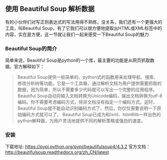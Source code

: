 ## 使⽤ Beautiful Soup 解析数据

有的⼩伙伴们对写正则表达式的写法⽤得不熟练，没关系，我们还有⼀个更强⼤的⼯具，叫Beautiful Soup，有了它我们可以很⽅便地提取出HTML或XML标签中的内容，实在是⽅便，这⼀节就让我们⼀起来感受⼀下Beautiful Soup的魅⼒

### Beautiful Soup的简介

简单来说，Beautiful Soup是python的⼀个库，最主要的功能是从⽹⻚抓取数据。官⽅解释如下：

> Beautiful Soup提供⼀些简单的、python式的函数⽤来处理导航、搜索、修改分析树等功能。它是⼀个⼯具箱，通过解析⽂档为⽤户提供需要抓取的数据，因为简单，所以不需要多少代码就可以写出⼀个完整的应⽤程序。 Beautiful Soup⾃动将输⼊⽂档转换为Unicode编码，输出⽂档转换为utf-8编码。你不需要考虑编码⽅式，除⾮⽂档没有指定⼀个编码⽅式，这时，Beautiful Soup就不能⾃动识别编码⽅式了。然后，你仅仅需要说明⼀下原始编码⽅式就可以了。 Beautiful Soup已成为和lxml、html6lib⼀样出⾊的python解释器，为⽤户灵活地提供不同的解析策略或强劲的速度。

### 安装

下载地址: https://pypi.python.org/pypi/beautifulsoup4/4.3.2
官⽅⽂档： http://beautifulsoup.readthedocs.org/zh_CN/latest